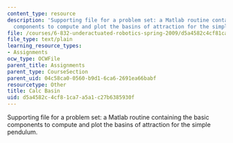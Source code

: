 ```yaml
---
content_type: resource
description: 'Supporting file for a problem set: a Matlab routine containing the basic
  components to compute and plot the basins of attraction for the simple pendulum.'
file: /courses/6-832-underactuated-robotics-spring-2009/d5a4582c4cf81ca7a5a1c27b6385930f_calc_basin.m
file_type: text/plain
learning_resource_types:
- Assignments
ocw_type: OCWFile
parent_title: Assignments
parent_type: CourseSection
parent_uid: 04c58ca0-0560-b9d1-6ca6-2691ea66babf
resourcetype: Other
title: Calc Basin
uid: d5a4582c-4cf8-1ca7-a5a1-c27b6385930f
---
```

Supporting file for a problem set: a Matlab routine containing the basic components to compute and plot the basins of attraction for the simple pendulum.